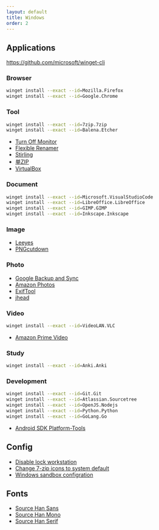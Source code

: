 ```yaml
---
layout: default
title: Windows
order: 2
---
```


## Applications

<https://github.com/microsoft/winget-cli>

### Browser

```sh
winget install --exact --id=Mozilla.Firefox
winget install --exact --id=Google.Chrome
```

### Tool

```sh
winget install --exact --id=7zip.7zip
winget install --exact --id=Balena.Etcher
```

- [Turn Off Monitor](https://sourceforge.net/projects/turnoffmonitor/)
- [Flexible Renamer](http://www.vector.co.jp/soft/winnt/util/se131133.html)
- [Stirling](http://www.vector.co.jp/soft/win95/util/se079072.html)
- [単ZIP](http://kurohane.net/seisanbutu.html)
- [VirtualBox](https://www.virtualbox.org/)

### Document

```sh
winget install --exact --id=Microsoft.VisualStudioCode
winget install --exact --id=LibreOffice.LibreOffice
winget install --exact --id=GIMP.GIMP
winget install --exact --id=Inkscape.Inkscape
```

### Image

- [Leeyes](http://www3.tokai.or.jp/boxes/leeyes/)
- [PNGcutdown](http://www.vector.co.jp/soft/win95/prog/se277095.html)

### Photo

- [Google Backup and Sync](https://www.google.com/drive/download/)
- [Amazon Photos](https://www.amazon.co.jp/b?node=5262651051)
- [ExifTool](https://exiftool.org/)
- [jhead](https://www.sentex.ca/~mwandel/jhead/)

### Video

```sh
winget install --exact --id=VideoLAN.VLC
```

- [Amazon Prime Video](https://www.microsoft.com/ja-jp/p/amazon-prime-video-for-windows/9p6rc76msmmj)

### Study

```sh
winget install --exact --id=Anki.Anki
```

### Development

```sh
winget install --exact --id=Git.Git
winget install --exact --id=Atlassian.Sourcetree
winget install --exact --id=OpenJS.Nodejs
winget install --exact --id=Python.Python
winget install --exact --id=GoLang.Go
```

- [Android SDK Platform-Tools](https://developer.android.com/studio/releases/platform-tools)

## Config

- [Disable lock workstation](reg/disable_lock_workstation.reg)
- [Change 7-zip icons to system default](reg/change_7zip_icons.reg)
- [Windows sandbox configration](windows-sandbox.wsb)

## Fonts

- [Source Han Sans](https://github.com/adobe-fonts/source-han-sans)
- [Source Han Mono](https://github.com/adobe-fonts/source-han-mono)
- [Source Han Serif](https://github.com/adobe-fonts/source-han-serif)
